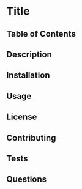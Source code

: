 # Title

## Table of Contents

## Description

## Installation

## Usage

## License

## Contributing

## Tests

## Questions